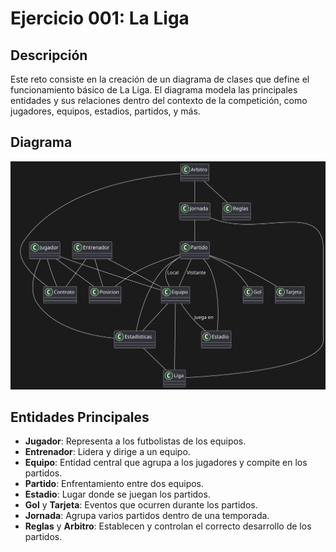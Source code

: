 # Ejercicio 001: La Liga

## Descripción

Este reto consiste en la creación de un diagrama de clases que define el funcionamiento básico de La Liga. El diagrama modela las principales entidades y sus relaciones dentro del contexto de la competición, como jugadores, equipos, estadios, partidos, y más.

## Diagrama

![Diagrama UML de La Liga](/entregas/lostalAlvaro/ejercicio001/img/LaLigaClases.svg)

## Entidades Principales

- **Jugador**: Representa a los futbolistas de los equipos.
- **Entrenador**: Lidera y dirige a un equipo.
- **Equipo**: Entidad central que agrupa a los jugadores y compite en los partidos.
- **Partido**: Enfrentamiento entre dos equipos.
- **Estadio**: Lugar donde se juegan los partidos.
- **Gol** y **Tarjeta**: Eventos que ocurren durante los partidos.
- **Jornada**: Agrupa varios partidos dentro de una temporada.
- **Reglas** y **Arbitro**: Establecen y controlan el correcto desarrollo de los partidos.